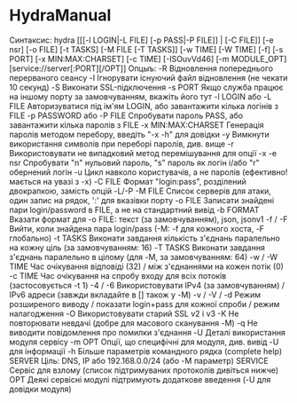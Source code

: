 # HydraManual

Синтаксис: hydra [[[-l LOGIN|-L FILE] [-p PASS|-P FILE]] | [-C FILE]] [-e nsr] [-o FILE] [-t TASKS] [-M FILE [-T TASKS]] [-w TIME] [-W TIME] [-f] [-s PORT] [-x MIN:MAX:CHARSET] [-c TIME] [-ISOuvVd46] [-m MODULE_OPT] [service://server[:PORT][/OPT]]
Опцыъ:
  -R        Відновлення попереднього перерваного сеансу
  -I        Ігнорувати існуючий файл відновлення (не чекати 10 секунд)
  -S        Виконати SSL-підключення
  -s PORT   Якщо служба працює на іншому порту за замовчуванням, вкажіть його тут
  -l LOGIN або -L FILE  Авторизуватися під ім'ям LOGIN, або завантажити кілька логінів з FILE
  -p PASSWORD  або -P FILE  Спробувати пароль PASS, або завантажити кілька паролів з FILE
  -x MIN:MAX:CHARSET  Генерація паролів методом перебору, введіть "-x -h" для довідки
  -y        Вимкнути використання символів при переборі паролів, див. вище
  -r        Використовувати не випадковий метод перемішування для опції -x
  -e nsr    Спробувати "n" нульовий пароль, "s" пароль як логін і/або "r" обернений логін
  -u        Цикл навколо користувачів, а не паролів (ефективно! мається на увазі з -x)
  -C FILE   Формат "login:pass", розділений двокрапкою, замість опцій -L/-P
  -M FILE   Список серверів для атаки, один запис на рядок, ':' для вказівки порту
  -o FILE   Записати знайдені пари login/password в FILE, а не на стандартний вивід
  -b FORMAT Вказати формат для -o FILE: текст (за замовчуванням), json, jsonv1
  -f / -F   Вийти, коли знайдена пара login/pass (-M: -f для кожного хоста, -F глобально)
  -t TASKS  Виконати завдання кількість з'єднань паралельно на кожну ціль (за замовчуванням: 16)
  -T TASKS  Виконати завдання з'єднань паралельно в цілому (для -M, за замовчуванням: 64)
  -w / -W TIME  Час очікування відповіді (32) / між з'єднаннями на кожен потік (0)
  -c TIME   Час очікування на спробу входу для всіх потоків (застосовується -t 1)
  -4 / -6   Використовувати IPv4 (за замовчуванням) / IPv6 адреси (завжди вкладайте в [] також у -M)
  -v / -V / -d  Режим розширеного виводу / показати login+pass для кожної спроби / режим налагодження
  -O        Використовувати старий SSL v2 і v3
  -K        Не повторювати невдачі (добре для масового сканування -M)
  -q        Не виводити повідомлення про помилки з'єднання
  -U        Деталі використання модуля сервісу
  -m OPT    Опції, що специфічні для модуля, див. вивід -U для інформації
  -h        Більше параметрів командного рядка (complete help)
  SERVER    Ціль: DNS, IP або 192.168.0.0/24 (або -M параметр)
  SERVICE   Сервіс для взлому (список підтримуваних протоколів дивіться нижче)
  OPT       Деякі сервісні модулі підтримують додаткове введення (-U для довідки модуля)

